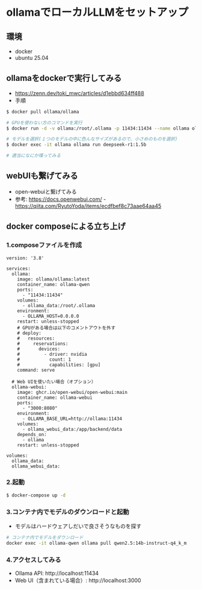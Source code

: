 # ollamaでローカルLLMをセットアップ

## 環境
- docker
- ubuntu 25.04

## ollamaをdockerで実行してみる

- https://zenn.dev/toki_mwc/articles/d1ebbd634ff488
- 手順

```bash
$ docker pull ollama/ollama

# GPUを使わない方のコマンドを実行
$ docker run -d -v ollama:/root/.ollama -p 11434:11434 --name ollama ollama/ollama

# モデルを選択(１つのモデルの中に色んなサイズがあるので、小さめのものを選択)
$ docker exec -it ollama ollama run deepseek-r1:1.5b

# 適当になにか喋ってみる
```

## webUIも繋げてみる
-  open-webuiと繋げてみる
  - 参考: https://docs.openwebui.com/
-https://qiita.com/RyutoYoda/items/ecdfbef8c73aae64aa45


## docker composeによる立ち上げ

### 1.composeファイルを作成

```
version: '3.8'

services:
  ollama:
    image: ollama/ollama:latest
    container_name: ollama-qwen
    ports:
      - "11434:11434"
    volumes:
      - ollama_data:/root/.ollama
    environment:
      - OLLAMA_HOST=0.0.0.0
    restart: unless-stopped
    # GPUがある場合は以下のコメントアウトを外す
    # deploy:
    #   resources:
    #     reservations:
    #       devices:
    #         - driver: nvidia
    #           count: 1
    #           capabilities: [gpu]
    command: serve

  # Web UIを使いたい場合（オプション）
  ollama-webui:
    image: ghcr.io/open-webui/open-webui:main
    container_name: ollama-webui
    ports:
      - "3000:8080"
    environment:
      - OLLAMA_BASE_URL=http://ollama:11434
    volumes:
      - ollama_webui_data:/app/backend/data
    depends_on:
      - ollama
    restart: unless-stopped

volumes:
  ollama_data:
  ollama_webui_data:
```

### 2.起動

```bash
$ docker-compose up -d
```

### 3.コンテナ内でモデルのダウンロードと起動

- モデルはハードウェアしだいで良さそうなものを探す

```bash
# コンテナ内でモデルをダウンロード
docker exec -it ollama-qwen ollama pull qwen2.5:14b-instruct-q4_k_m
```

### 4.アクセスしてみる

- Ollama API: http://localhost:11434
- Web UI（含まれている場合）: http://localhost:3000